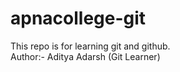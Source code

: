 # apnacollege-git
This repo is for learning git and github.
<br>
Author:- Aditya Adarsh (Git Learner)
